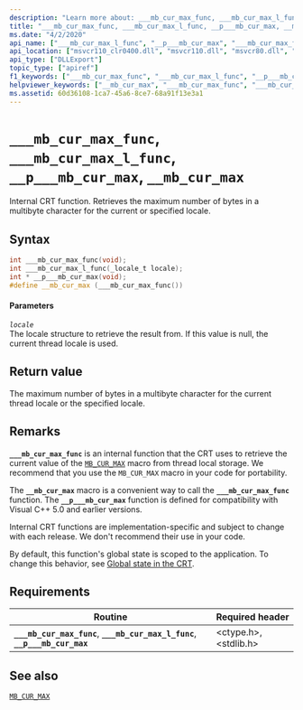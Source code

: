 ```yaml
---
description: "Learn more about: ___mb_cur_max_func, ___mb_cur_max_l_func, __p___mb_cur_max, __mb_cur_max"
title: "___mb_cur_max_func, ___mb_cur_max_l_func, __p___mb_cur_max, __mb_cur_max"
ms.date: "4/2/2020"
api_name: ["___mb_cur_max_l_func", "__p___mb_cur_max", "___mb_cur_max_func", "__mb_cur_max", "_o____mb_cur_max_func"]
api_location: ["msvcr110_clr0400.dll", "msvcr110.dll", "msvcr80.dll", "msvcr100.dll", "msvcrt.dll", "msvcr90.dll", "msvcr120.dll", "api-ms-win-crt-locale-l1-1-0.dll", "api-ms-win-crt-private-l1-1-0.dll"]
api_type: ["DLLExport"]
topic_type: ["apiref"]
f1_keywords: ["___mb_cur_max_func", "___mb_cur_max_l_func", "__p___mb_cur_max", "__mb_cur_max"]
helpviewer_keywords: ["__mb_cur_max", "___mb_cur_max_func", "___mb_cur_max_l_func", "__p___mb_cur_max"]
ms.assetid: 60d36108-1ca7-45a6-8ce7-68a91f13e3a1
---
```

# `___mb_cur_max_func`, `___mb_cur_max_l_func`, `__p___mb_cur_max`, `__mb_cur_max`

Internal CRT function. Retrieves the maximum number of bytes in a multibyte character for the current or specified locale.

## Syntax

```cpp
int ___mb_cur_max_func(void);
int ___mb_cur_max_l_func(_locale_t locale);
int * __p___mb_cur_max(void);
#define __mb_cur_max (___mb_cur_max_func())
```

#### Parameters

*`locale`*\
The locale structure to retrieve the result from. If this value is null, the current thread locale is used.

## Return value

The maximum number of bytes in a multibyte character for the current thread locale or the specified locale.

## Remarks

**`___mb_cur_max_func`** is an internal function that the CRT uses to retrieve the current value of the [`MB_CUR_MAX`](./mb-cur-max.md) macro from thread local storage. We recommend that you use the `MB_CUR_MAX` macro in your code for portability.

The **`__mb_cur_max`** macro is a convenient way to call the **`___mb_cur_max_func`** function. The **`__p___mb_cur_max`** function is defined for compatibility with Visual C++ 5.0 and earlier versions.

Internal CRT functions are implementation-specific and subject to change with each release. We don't recommend their use in your code.

By default, this function's global state is scoped to the application. To change this behavior, see [Global state in the CRT](global-state.md).

## Requirements

| Routine | Required header |
|---|---|
| **`___mb_cur_max_func`**, **`___mb_cur_max_l_func`**, **`__p___mb_cur_max`** | \<ctype.h>, \<stdlib.h> |

## See also

[`MB_CUR_MAX`](./mb-cur-max.md)
